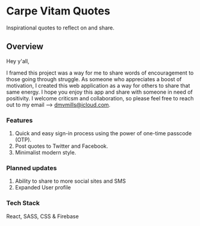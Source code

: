 # Carpe Vitam Quotes

Inspirational quotes to reflect on and share.

## Overview

Hey y'all,

I framed this project was a way for me to share words of encouragement to those going through struggle. As someone who appreciates a boost of motivation, I created this web application as a way for others to share that same energy. I hope you enjoy this app and share with someone in need of positivity. I welcome criticsm and collaboration, so please feel free to reach out to my email --> <dmvmills@icloud.com>.

### Features

1. Quick and easy sign-in process using the power of one-time passcode (OTP).
2. Post quotes to Twitter and Facebook.
3. Minimalist modern style.

### Planned updates

1. Ability to share to more social sites and SMS
2. Expanded User profile

### Tech Stack

React, SASS, CSS & Firebase
